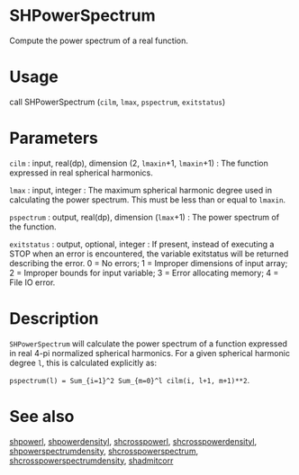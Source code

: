 # SHPowerSpectrum

Compute the power spectrum of a real function.

# Usage

call SHPowerSpectrum (`cilm`, `lmax`, `pspectrum`, `exitstatus`)

# Parameters

`cilm` : input, real(dp), dimension (2, `lmaxin`+1, `lmaxin`+1)
:   The function expressed in real spherical harmonics.

`lmax` : input, integer
:   The maximum spherical harmonic degree used in calculating the power spectrum. This must be less than or equal to `lmaxin`.

`pspectrum` : output, real(dp), dimension (`lmax`+1)
:   The power spectrum of the function.

`exitstatus` : output, optional, integer
:   If present, instead of executing a STOP when an error is encountered, the variable exitstatus will be returned describing the error. 0 = No errors; 1 = Improper dimensions of input array; 2 = Improper bounds for input variable; 3 = Error allocating memory; 4 = File IO error.

# Description

`SHPowerSpectrum` will calculate the power spectrum of a function expressed in real 4-pi normalized spherical harmonics. For a given spherical harmonic degree `l`, this is calculated explicitly as:

`pspectrum(l) = Sum_{i=1}^2 Sum_{m=0}^l cilm(i, l+1, m+1)**2`.

# See also

[shpowerl](shpowerl.html), [shpowerdensityl](shpowerdensityl.html), [shcrosspowerl](shcrosspowerl.html), [shcrosspowerdensityl](shcrosspowerdensityl.html), [shpowerspectrumdensity](shpowerspectrumdensity.html), [shcrosspowerspectrum](shcrosspowerspectrum.html), [shcrosspowerspectrumdensity](shcrosspowerspectrumdensity.html), [shadmitcorr](shadmitcorr.html)
